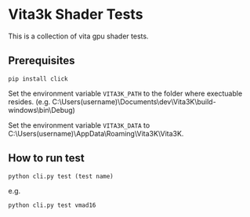 # Vita3k Shader Tests

This is a collection of vita gpu shader tests. 

## Prerequisites

```
pip install click
```

Set the environment variable `VITA3K_PATH` to the folder where exectuable resides. (e.g. C:\Users\(username)\Documents\dev\Vita3K\build-windows\bin\Debug)

Set the environment variable `VITA3K_DATA` to C:\Users\(username)\AppData\Roaming\Vita3K\Vita3K.

## How to run test

```
python cli.py test (test name)
```

e.g. 

```
python cli.py test vmad16
```

